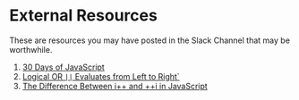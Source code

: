 # External Resources

These are resources you may have posted in the Slack Channel that may be worthwhile.

1. [30 Days of JavaScript](https://github.com/Asabeneh/30-Days-Of-JavaScript)
1. [Logical OR `||` Evaluates from Left to Right`](https://developer.mozilla.org/en-US/docs/Web/JavaScript/Reference/Operators/Logical_OR)
1. [The Difference Between i++ and ++i in JavaScript](https://javascript.plainenglish.io/the-difference-between-i-and-i-in-javascript-8ac109e84741)